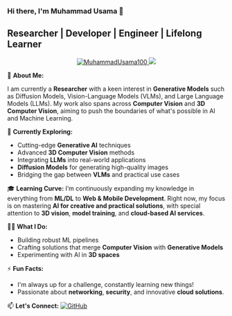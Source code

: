 ### Hi there, I'm Muhammad Usama 👋

## Researcher | Developer | Engineer | Lifelong Learner

<p align="center">
  <a href="https://github.com/ryo-ma/github-profile-trophy">
    <img src="https://github-profile-trophy.vercel.app/?username=MuhammadUsama100&row=2&column=3" alt="MuhammadUsama100" />
  </a>
  <img src="https://github-readme-stats.vercel.app/api?username=MuhammadUsama100&show_icons=true&count_private=true" />
</p>

🚀 **About Me:**

I am currently a **Researcher** with a keen interest in **Generative Models** such as Diffusion Models, Vision-Language Models (VLMs), and Large Language Models (LLMs). My work also spans across **Computer Vision** and **3D Computer Vision**, aiming to push the boundaries of what's possible in AI and Machine Learning.

🌱 **Currently Exploring:**
- Cutting-edge **Generative AI** techniques
- Advanced **3D Computer Vision** methods
- Integrating **LLMs** into real-world applications
- **Diffusion Models** for generating high-quality images
- Bridging the gap between **VLMs** and practical use cases

🎓 **Learning Curve:**
I’m continuously expanding my knowledge in everything from **ML/DL** to **Web & Mobile Development**. Right now, my focus is on mastering **AI for creative and practical solutions**, with special attention to **3D vision**, **model training**, and **cloud-based AI services**.

👨‍💻 **What I Do:**
- Building robust ML pipelines
- Crafting solutions that merge **Computer Vision** with **Generative Models**
- Experimenting with AI in **3D spaces**

⚡ **Fun Facts:**
- I'm always up for a challenge, constantly learning new things!
- Passionate about **networking**, **security**, and innovative **cloud solutions**.

📫 **Let's Connect:**
[![GitHub](https://img.shields.io/badge/-GitHub-181717?style=flat&logo=github&logoColor=white)](https://github.com/MuhammadUsama100)
